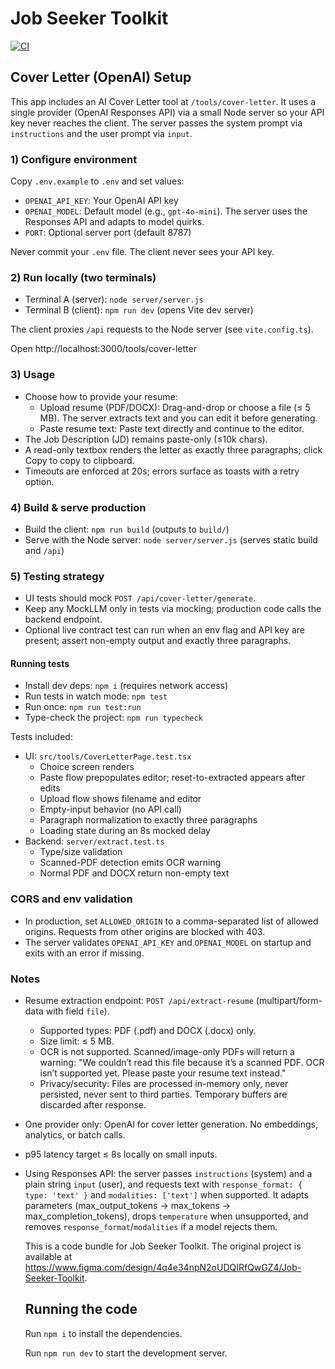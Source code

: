 
# Job Seeker Toolkit

[![CI](https://github.com/benjaminshoemaker/job_seeker_toolkit/actions/workflows/ci.yml/badge.svg)](https://github.com/benjaminshoemaker/job_seeker_toolkit/actions/workflows/ci.yml)

## Cover Letter (OpenAI) Setup

This app includes an AI Cover Letter tool at `/tools/cover-letter`. It uses a single provider (OpenAI Responses API) via a small Node server so your API key never reaches the client. The server passes the system prompt via `instructions` and the user prompt via `input`.

### 1) Configure environment

Copy `.env.example` to `.env` and set values:

- `OPENAI_API_KEY`: Your OpenAI API key
- `OPENAI_MODEL`: Default model (e.g., `gpt-4o-mini`). The server uses the Responses API and adapts to model quirks.
- `PORT`: Optional server port (default 8787)

Never commit your `.env` file. The client never sees your API key.

### 2) Run locally (two terminals)

- Terminal A (server): `node server/server.js`
- Terminal B (client): `npm run dev` (opens Vite dev server)

The client proxies `/api` requests to the Node server (see `vite.config.ts`).

Open http://localhost:3000/tools/cover-letter

### 3) Usage

- Choose how to provide your resume:
  - Upload resume (PDF/DOCX): Drag-and-drop or choose a file (≤ 5 MB). The server extracts text and you can edit it before generating.
  - Paste resume text: Paste text directly and continue to the editor.
- The Job Description (JD) remains paste-only (≤10k chars).
- A read-only textbox renders the letter as exactly three paragraphs; click Copy to copy to clipboard.
- Timeouts are enforced at 20s; errors surface as toasts with a retry option.

### 4) Build & serve production

- Build the client: `npm run build` (outputs to `build/`)
- Serve with the Node server: `node server/server.js` (serves static build and `/api`)

### 5) Testing strategy

- UI tests should mock `POST /api/cover-letter/generate`.
- Keep any MockLLM only in tests via mocking; production code calls the backend endpoint.
- Optional live contract test can run when an env flag and API key are present; assert non-empty output and exactly three paragraphs.

#### Running tests

- Install dev deps: `npm i` (requires network access)
- Run tests in watch mode: `npm test`
- Run once: `npm run test:run`
- Type-check the project: `npm run typecheck`

Tests included:
- UI: `src/tools/CoverLetterPage.test.tsx`
  - Choice screen renders
  - Paste flow prepopulates editor; reset-to-extracted appears after edits
  - Upload flow shows filename and editor
  - Empty-input behavior (no API call)
  - Paragraph normalization to exactly three paragraphs
  - Loading state during an 8s mocked delay
- Backend: `server/extract.test.ts`
  - Type/size validation
  - Scanned-PDF detection emits OCR warning
  - Normal PDF and DOCX return non-empty text

### CORS and env validation

- In production, set `ALLOWED_ORIGIN` to a comma-separated list of allowed origins. Requests from other origins are blocked with 403.
- The server validates `OPENAI_API_KEY` and `OPENAI_MODEL` on startup and exits with an error if missing.

### Notes

- Resume extraction endpoint: `POST /api/extract-resume` (multipart/form-data with field `file`).
  - Supported types: PDF (.pdf) and DOCX (.docx) only.
  - Size limit: ≤ 5 MB.
  - OCR is not supported. Scanned/image-only PDFs will return a warning: "We couldn’t read this file because it’s a scanned PDF. OCR isn’t supported yet. Please paste your resume text instead."
  - Privacy/security: Files are processed in-memory only, never persisted, never sent to third parties. Temporary buffers are discarded after response.
- One provider only: OpenAI for cover letter generation. No embeddings, analytics, or batch calls.
- p95 latency target ≤ 8s locally on small inputs.
- Using Responses API: the server passes `instructions` (system) and a plain string `input` (user), and requests text with `response_format: { type: 'text' }` and `modalities: ['text']` when supported. It adapts parameters (max_output_tokens → max_tokens → max_completion_tokens), drops `temperature` when unsupported, and removes `response_format`/`modalities` if a model rejects them.

  This is a code bundle for Job Seeker Toolkit. The original project is available at https://www.figma.com/design/4q4e34npN2oUDQIRfQwGZ4/Job-Seeker-Toolkit.

  ## Running the code

  Run `npm i` to install the dependencies.

  Run `npm run dev` to start the development server.
  

